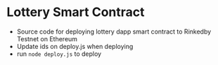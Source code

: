 # Lottery Smart Contract

- Source code for deploying lottery dapp smart contract to Rinkedby Testnet on Ethereum
- Update ids on deploy.js when deploying
- run `node deploy.js` to deploy
